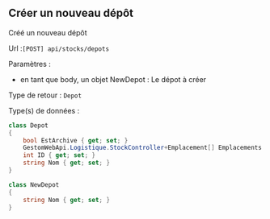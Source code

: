 ## <span id='creerdepot'>Créer un nouveau dépôt</span>

Créé un nouveau dépôt

Url :`[POST] api/stocks/depots`

Paramètres : 

- en tant que body, un objet NewDepot : Le dépot à créer

Type de retour : `Depot`

Type(s) de données :

```csharp
class Depot
{
	bool EstArchive { get; set; }
	GestomWebApi.Logistique.StockController+Emplacement[] Emplacements { get; set; }
	int ID { get; set; }
	string Nom { get; set; }
}

class NewDepot
{
	string Nom { get; set; }
}

```
